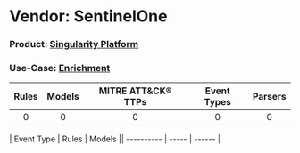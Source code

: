 Vendor: SentinelOne
===================
### Product: [Singularity Platform](../ds_sentinelone_singularity_platform.md)
### Use-Case: [Enrichment](../../../../UseCases/uc_enrichment.md)

| Rules | Models | MITRE ATT&CK® TTPs | Event Types | Parsers |
|:-----:|:------:|:------------------:|:-----------:|:-------:|
|   0   |   0    |         0          |      0      |    0    |

| Event Type | Rules | Models || ---------- | ----- | ------ |
